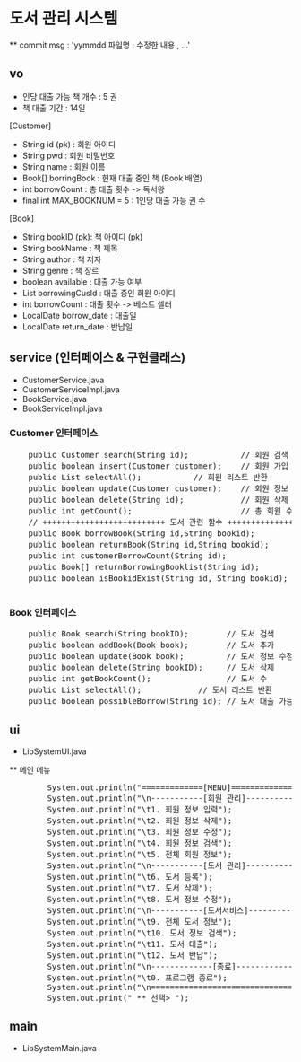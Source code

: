# 도서 관리 시스템 

** commit msg : 'yymmdd  파일명 : 수정한 내용 , ...'

## vo

- 인당 대출 가능 책 개수 : 5 권
- 책 대출 기간 : 14일

[Customer]
- String id (pk) : 회원 아이디 
- String pwd : 회원 비밀번호
- String name : 회원 이름
- Book[] borringBook : 현재 대출 중인 책 (Book 배열)
- int borrowCount : 총 대출 횟수 -> 독서왕
- final int MAX_BOOKNUM = 5 : 1인당 대출 가능 권 수

[Book]
- String bookID (pk): 책 아이디 (pk)
- String bookName : 책 제목
- String author : 책 저자
- String genre : 책 장르
- boolean available : 대출 가능 여부
- List<String> borrowingCusId : 대출 중인 회원 아이디
- int borrowCount : 대출 횟수 -> 베스트 셀러
- LocalDate borrow_date : 대출일
- LocalDate return_date : 반납일


## service (인터페이스 & 구현클래스)

- CustomerService.java
- CustomerServiceImpl.java
- BookService.java
- BookServiceImpl.java
 
### Customer 인터페이스

<pre>
    public Customer search(String id);           // 회원 검색
    public boolean insert(Customer customer);    // 회원 가입
    public List<Customer> selectAll();           // 회원 리스트 반환
    public boolean update(Customer customer);    // 회원 정보 수정(이름, 비밀번호) 
    public boolean delete(String id);            // 회원 삭제
    public int getCount();                       // 총 회원 수 반환
    // ++++++++++++++++++++++++++ 도서 관련 함수 ++++++++++++++++++++++++++++++++++++
    public Book borrowBook(String id,String bookid);          // 책 대출
    public boolean returnBook(String id,String bookid);       // 책 반납
    public int customerBorrowCount(String id);                // 현재 대출 중인 책 수 반환
    public Book[] returnBorrowingBooklist(String id);         // 현재 대출 중인 책 리스트 반환
    public boolean isBookidExist(String id, String bookid);   // 현재 대출 중인 책인지 확인

</pre>

### Book 인터페이스
<pre>
    public Book search(String bookID);        // 도서 검색
    public boolean addBook(Book book);        // 도서 추가
    public boolean update(Book book);         // 도서 정보 수정 (저자, 장르)
    public boolean delete(String bookID);     // 도서 삭제
    public int getBookCount();                // 도서 수
    public List<Book> selectAll();            // 도서 리스트 반환
    public boolean possibleBorrow(String id); // 도서 대출 가능 여부 확인
</pre>


## ui
- LibSystemUI.java

** 메인 메뉴
<pre>
        System.out.println("=============[MENU]==============");
        System.out.println("\n-----------[회원 관리]-----------");
        System.out.println("\t1. 회원 정보 입력");
        System.out.println("\t2. 회원 정보 삭제");
        System.out.println("\t3. 회원 정보 수정");
        System.out.println("\t4. 회원 정보 검색");
        System.out.println("\t5. 전체 회원 정보");
        System.out.println("\n-----------[도서 관리]-----------");
        System.out.println("\t6. 도서 등록");
        System.out.println("\t7. 도서 삭제");
        System.out.println("\t8. 도서 정보 수정");
        System.out.println("\n-----------[도서서비스]-----------");
        System.out.println("\t9. 전체 도서 정보");
        System.out.println("\t10. 도서 정보 검색");
        System.out.println("\t11. 도서 대출");
        System.out.println("\t12. 도서 반납");
        System.out.println("\n-------------[종료]--------------");
        System.out.println("\t0. 프로그램 종료");
        System.out.println("\n==================================");
        System.out.print(" ** 선택> ");
</pre>


## main
- LibSystemMain.java



